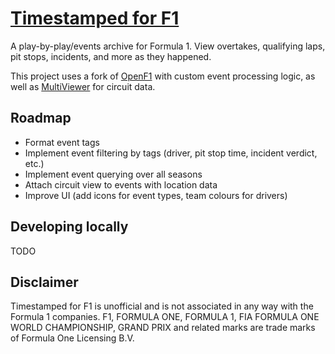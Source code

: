 # [Timestamped for F1](https://timestampedforf1.jeffreyjpz.com)
A play-by-play/events archive for Formula 1. View overtakes, qualifying laps, pit stops, incidents, and more as they happened.

This project uses a fork of [OpenF1](https://github.com/br-g/openf1) with custom event processing logic, as well as [MultiViewer](https://multiviewer.app/) for circuit data.

## Roadmap
- Format event tags
- Implement event filtering by tags (driver, pit stop time, incident verdict, etc.)
- Implement event querying over all seasons
- Attach circuit view to events with location data
- Improve UI (add icons for event types, team colours for drivers)

## Developing locally
TODO

## Disclaimer
Timestamped for F1 is unofficial and is not associated in any way with the Formula 1 companies. F1, FORMULA ONE, FORMULA 1, FIA FORMULA ONE WORLD CHAMPIONSHIP, GRAND PRIX and related marks are trade marks of Formula One Licensing B.V.

